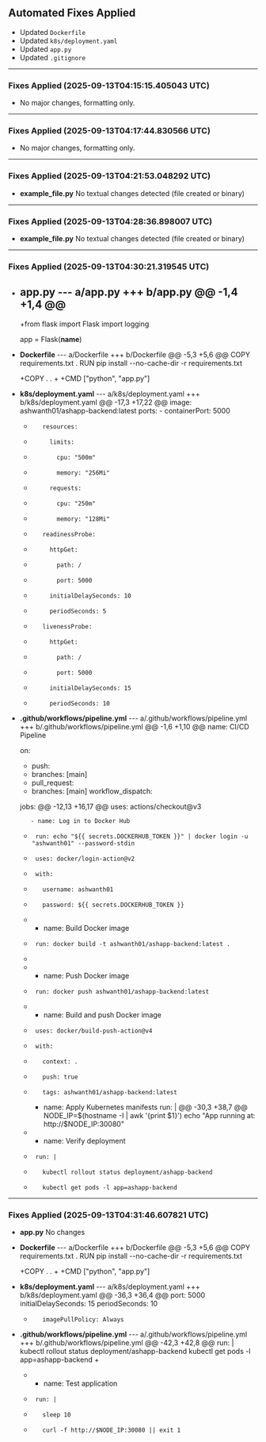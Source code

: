 

## Automated Fixes Applied
- Updated `Dockerfile`
- Updated `k8s/deployment.yaml`
- Updated `app.py`
- Updated `.gitignore`

---
### Fixes Applied (2025-09-13T04:15:15.405043 UTC)
- No major changes, formatting only.


---
### Fixes Applied (2025-09-13T04:17:44.830566 UTC)
- No major changes, formatting only.


---
### Fixes Applied (2025-09-13T04:21:53.048292 UTC)
- **example_file.py**
    No textual changes detected (file created or binary)



---
### Fixes Applied (2025-09-13T04:28:36.898007 UTC)
- **example_file.py**
    No textual changes detected (file created or binary)



---
### Fixes Applied (2025-09-13T04:30:21.319545 UTC)

- **app.py**
    --- a/app.py
    +++ b/app.py
    @@ -1,4 +1,4 @@
    -
    +from flask import Flask
     import logging
     
     app = Flask(__name__)

- **Dockerfile**
    --- a/Dockerfile
    +++ b/Dockerfile
    @@ -5,3 +5,6 @@
     COPY requirements.txt .
     RUN pip install --no-cache-dir -r requirements.txt
     
    +COPY . .
    +
    +CMD ["python", "app.py"]

- **k8s/deployment.yaml**
    --- a/k8s/deployment.yaml
    +++ b/k8s/deployment.yaml
    @@ -17,3 +17,22 @@
             image: ashwanth01/ashapp-backend:latest
             ports:
             - containerPort: 5000
    +        resources:
    +          limits:
    +            cpu: "500m"
    +            memory: "256Mi"
    +          requests:
    +            cpu: "250m"
    +            memory: "128Mi"
    +        readinessProbe:
    +          httpGet:
    +            path: /
    +            port: 5000
    +          initialDelaySeconds: 10
    +          periodSeconds: 5
    +        livenessProbe:
    +          httpGet:
    +            path: /
    +            port: 5000
    +          initialDelaySeconds: 15
    +          periodSeconds: 10

- **.github/workflows/pipeline.yml**
    --- a/.github/workflows/pipeline.yml
    +++ b/.github/workflows/pipeline.yml
    @@ -1,6 +1,10 @@
     name: CI/CD Pipeline
     
     on:
    +  push:
    +    branches: [main]
    +  pull_request:
    +    branches: [main]
       workflow_dispatch:
     
     jobs:
    @@ -12,13 +16,17 @@
           uses: actions/checkout@v3
     
         - name: Log in to Docker Hub
    -      run: echo "${{ secrets.DOCKERHUB_TOKEN }}" | docker login -u "ashwanth01" --password-stdin
    +      uses: docker/login-action@v2
    +      with:
    +        username: ashwanth01
    +        password: ${{ secrets.DOCKERHUB_TOKEN }}
     
    -    - name: Build Docker image
    -      run: docker build -t ashwanth01/ashapp-backend:latest .
    -
    -    - name: Push Docker image
    -      run: docker push ashwanth01/ashapp-backend:latest
    +    - name: Build and push Docker image
    +      uses: docker/build-push-action@v4
    +      with:
    +        context: .
    +        push: true
    +        tags: ashwanth01/ashapp-backend:latest
     
         - name: Apply Kubernetes manifests
           run: |
    @@ -30,3 +38,7 @@
             NODE_IP=$(hostname -I | awk '{print $1}')
             echo "App running at: http://$NODE_IP:30080"
     
    +    - name: Verify deployment
    +      run: |
    +        kubectl rollout status deployment/ashapp-backend
    +        kubectl get pods -l app=ashapp-backend


---
### Fixes Applied (2025-09-13T04:31:46.607821 UTC)

- **app.py**
    No changes

- **Dockerfile**
    --- a/Dockerfile
    +++ b/Dockerfile
    @@ -5,3 +5,6 @@
     COPY requirements.txt .
     RUN pip install --no-cache-dir -r requirements.txt
     
    +COPY . .
    +
    +CMD ["python", "app.py"]

- **k8s/deployment.yaml**
    --- a/k8s/deployment.yaml
    +++ b/k8s/deployment.yaml
    @@ -36,3 +36,4 @@
                 port: 5000
               initialDelaySeconds: 15
               periodSeconds: 10
    +        imagePullPolicy: Always

- **.github/workflows/pipeline.yml**
    --- a/.github/workflows/pipeline.yml
    +++ b/.github/workflows/pipeline.yml
    @@ -42,3 +42,8 @@
           run: |
             kubectl rollout status deployment/ashapp-backend
             kubectl get pods -l app=ashapp-backend
    +
    +    - name: Test application
    +      run: |
    +        sleep 10
    +        curl -f http://$NODE_IP:30080 || exit 1
